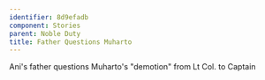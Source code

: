 ```yaml
---
identifier: 8d9efadb
component: Stories
parent: Noble Duty 
title: Father Questions Muharto
---
```

Ani's father questions Muharto's "demotion" from Lt Col. to Captain
